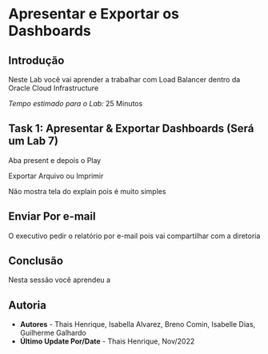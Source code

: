 # Apresentar e Exportar os Dashboards

## Introdução

Neste Lab você vai aprender a trabalhar com Load Balancer dentro da Oracle Cloud Infrastructure

*Tempo estimado para o Lab:* 25 Minutos

## Task 1: Apresentar & Exportar Dashboards (Será um Lab 7)

Aba present e depois o Play

Exportar Arquivo ou Imprimir

Não mostra tela do explain pois é muito simples



## Enviar Por e-mail

O executivo pedir o relatório por e-mail pois vai compartilhar com a diretoria


## Conclusão

Nesta sessão você aprendeu a 

## Autoria

- **Autores** - Thais Henrique, Isabella Alvarez, Breno Comin, Isabelle Dias, Guilherme Galhardo
- **Último Update Por/Date** - Thais Henrique, Nov/2022